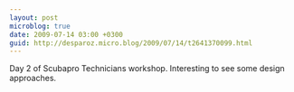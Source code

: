 ```yaml
---
layout: post
microblog: true
date: 2009-07-14 03:00 +0300
guid: http://desparoz.micro.blog/2009/07/14/t2641370099.html
---
```

Day 2 of Scubapro Technicians workshop. Interesting to see some design approaches.
